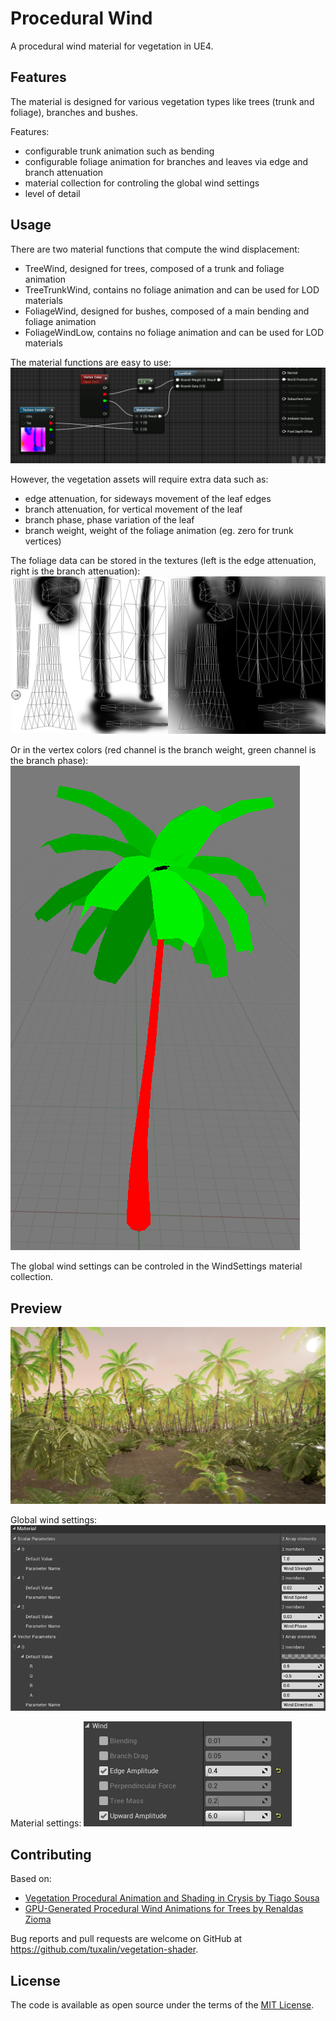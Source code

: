 # Procedural Wind  
A procedural wind material for vegetation in UE4.

## Features
The material is designed for various vegetation types like trees (trunk and foliage), branches and bushes.

Features:
- configurable trunk animation such as bending
- configurable foliage animation for branches and leaves via edge and branch attenuation
- material collection for controling the global wind settings
- level of detail	

## Usage

There are two material functions that compute the wind displacement:
- TreeWind, designed for trees, composed of a trunk and foliage animation
- TreeTrunkWind, contains no foliage animation and can be used for LOD materials
- FoliageWind, designed for bushes, composed of a main bending and foliage animation
- FoliageWindLow, contains no foliage animation and can be used for LOD materials

The material functions are easy to use:
![material-usage](screenshots/material_usage.png)

However, the vegetation assets will require extra data such as:
- edge attenuation, for sideways movement of the leaf edges
- branch attenuation, for vertical movement of the leaf
- branch phase, phase variation of the leaf
- branch weight, weight of the foliage animation (eg. zero for trunk vertices)

The foliage data can be stored in the textures (left is the edge attenuation, right is the branch attenuation):
![texture-data](screenshots/texture_data.png)

Or in the vertex colors (red channel is the branch weight, green channel is the branch phase):
![vertex-data](screenshots/vertex_data.png)

The global wind settings can be controled in the WindSettings material collection.

## Preview

[![video](screenshots/wind_main.png)](https://youtu.be/nAaKBNlFFik)

Global wind settings:
![wind-settings](screenshots/wind_settings.png)

Material settings:
![material-settings](screenshots/material_settings.png)

## Contributing

Based on:
- [Vegetation Procedural Animation and Shading in Crysis by Tiago Sousa](https://developer.nvidia.com/gpugems/GPUGems3/gpugems3_ch16.html)
- [GPU-Generated Procedural Wind Animations for Trees by Renaldas Zioma](https://developer.nvidia.com/gpugems/GPUGems3/gpugems3_ch06.html)

Bug reports and pull requests are welcome on GitHub at https://github.com/tuxalin/vegetation-shader.

## License

The code is available as open source under the terms of the [MIT License](http://opensource.org/licenses/MIT).
